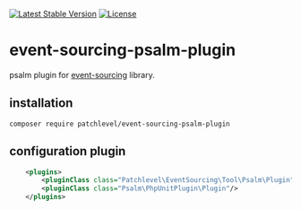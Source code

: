 [![Latest Stable Version](https://poser.pugx.org/patchlevel/event-sourcing-psalm-plugin/v)](//packagist.org/packages/patchlevel/event-sourcing-psalm-plugin)
[![License](https://poser.pugx.org/patchlevel/event-sourcing-psalm-plugin/license)](//packagist.org/packages/patchlevel/event-sourcing-psalm-plugin)

# event-sourcing-psalm-plugin

psalm plugin for [event-sourcing](https://github.com/patchlevel/event-sourcing) library.

## installation

```
composer require patchlevel/event-sourcing-psalm-plugin
```

## configuration plugin

```xml
    <plugins>
        <pluginClass class="Patchlevel\EventSourcing\Tool\Psalm\Plugin"/>
        <pluginClass class="Psalm\PhpUnitPlugin\Plugin"/>
    </plugins>
```